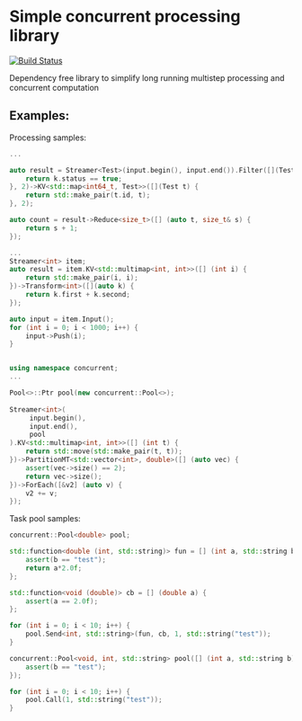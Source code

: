 # Simple concurrent processing library
[![Build Status](https://travis-ci.org/ucali/concurrent.svg?branch=master)](https://travis-ci.org/ucali/concurrent)

Dependency free library to simplify long running multistep processing and concurrent computation

## Examples:

Processing samples:

```c++
...

auto result = Streamer<Test>(input.begin(), input.end()).Filter([](Test k) {
    return k.status == true;
}, 2)->KV<std::map<int64_t, Test>>([](Test t) {
	return std::make_pair(t.id, t);
}, 2);

auto count = result->Reduce<size_t>([] (auto t, size_t& s) {
    return s + 1;
});
```

```c++
...
Streamer<int> item;
auto result = item.KV<std::multimap<int, int>>([] (int i) {
    return std::make_pair(i, i);
})->Transform<int>([](auto k) {
    return k.first + k.second;
});

auto input = item.Input();
for (int i = 0; i < 1000; i++) {
    input->Push(i);
}
```

```c++

using namespace concurrent;
...

Pool<>::Ptr pool(new concurrent::Pool<>);
	
Streamer<int>(
     input.begin(), 
     input.end(), 
     pool
).KV<std::multimap<int, int>>([] (int t) {
	return std::move(std::make_pair(t, t));
})->PartitionMT<std::vector<int>, double>([] (auto vec) {
	assert(vec->size() == 2);
	return vec->size();
})->ForEach([&v2] (auto v) {
	v2 += v;
});
```


Task pool samples:

```c++
concurrent::Pool<double> pool;

std::function<double (int, std::string)> fun = [] (int a, std::string b) {
    assert(b == "test");
    return a*2.0f;
};

std::function<void (double)> cb = [] (double a) {
    assert(a == 2.0f);
};

for (int i = 0; i < 10; i++) {
    pool.Send<int, std::string>(fun, cb, 1, std::string("test"));
}
```

```c++
concurrent::Pool<void, int, std::string> pool([] (int a, std::string b){
    assert(b == "test");
});

for (int i = 0; i < 10; i++) {
    pool.Call(1, std::string("test"));
}
```

